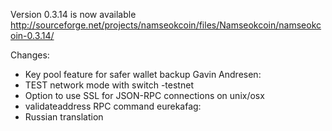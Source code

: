 Version 0.3.14 is now available
http://sourceforge.net/projects/namseokcoin/files/Namseokcoin/namseokcoin-0.3.14/

Changes:
* Key pool feature for safer wallet backup
Gavin Andresen:
* TEST network mode with switch -testnet
* Option to use SSL for JSON-RPC connections on unix/osx
* validateaddress RPC command
eurekafag:
* Russian translation
